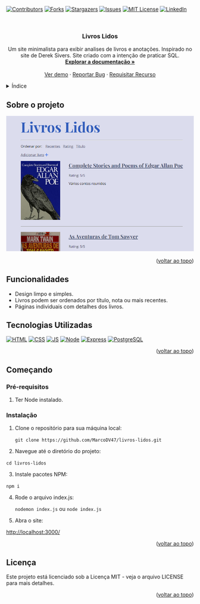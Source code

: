 <!-- Improved compatibility of voltar ao topo link: See: https://github.com/othneildrew/Best-README-Template/pull/73 -->
<a id="readme-top"></a>
<!--
*** Thanks for checking out the Best-README-Template. If you have a suggestion
*** that would make this better, please fork the repo and create a pull request
*** or simply open an issue with the tag "enhancement".
*** Don't forget to give the project a star!
*** Thanks again! Now go create something AMAZING! :D
-->

<!-- PROJECT SHIELDS -->
<!--
*** I'm using markdown "reference style" links for readability.
*** Reference links are enclosed in brackets [ ] instead of parentheses ( ).
*** See the bottom of this document for the declaration of the reference variables
*** for contributors-url, forks-url, etc. This is an optional, concise syntax you may use.
*** https://www.markdownguide.org/basic-syntax/#reference-style-links
-->
[![Contributors][contributors-shield]][contributors-url] [![Forks][forks-shield]][forks-url] [![Stargazers][stars-shield]][stars-url] [![Issues][issues-shield]][issues-url] [![MIT License][license-shield]][license-url] [![LinkedIn][linkedin-shield]][linkedin-url]

<!-- PROJECT LOGO -->
<br />
<div align="center">
  <a href="https://github.com/MarcoDV47/livros-lidos">
  </a>

<h3 align="center">Livros Lidos</h3>

  <p align="center">
    Um site minimalista para exibir analises de livros e anotações. Inspirado no site de Derek Sivers.
    Site criado com a intenção de praticar SQL.
    <br />
    <a href="https://github.com/MarcoDV47/livros-lidos"><strong>Explorar a documentação »</strong></a>
    <br />
    <br />
    <a href="https://github.com/MarcoDV47/livros-lidos">Ver demo</a>
    ·
    <a href="https://github.com/MarcoDV47/livros-lidos/issues/new?labels=bug&template=bug-report---.md">Reportar Bug</a>
    ·
    <a href="https://github.com/MarcoDV47/livros-lidos/issues/new?labels=enhancement&template=feature-request---.md">Requisitar Recurso</a>
  </p>
</div>

<!-- Índice -->
<details>
  <summary>Índice</summary>  <ol>
    <li>
      <a href="#sobre-o-projeto">Sobre o  Projeto</a>
      <ul>
        <li><a href="#tecnologias-utilizadas">Tecnologias Utilizadas</a></li>
      </ul>
    </li>
    <li>
      <a href="#getting-started">Começando</a>
      <ul>
        <li><a href="#prerequisites">Pré-requisitos</a></li>
        <li><a href="#installation">Instalação</a></li>
      </ul>
    </li>
    <li><a href="#license">Licença</a></li>
  </ol>
</details>

<!-- ABOUT THE PROJECT -->
## Sobre o projeto

[![Site screenshot][product-screenshot]](./public/assets/images/screenshot.png)

<p align="right">(<a href="#readme-top">voltar ao topo</a>)</p>

## Funcionalidades

- Design limpo e simples.
- Livros podem ser ordenados por título, nota ou mais recentes.
- Páginas individuais com detalhes dos livros.

## Tecnologias Utilizadas

[![HTML][html-link]](https://www.w3schools.com/html/) [![CSS][css-link]](https://www.w3schools.com/css/default.asp) [![JS][js-link]](https://www.w3schools.com/js/DEFAULT.asp)  [![Node][node-link]](https://nodejs.org/) [![Express][express-link]](https://expressjs.com/pt-br/) [![PostgreSQL][postgresql-link]](https://www.postgresql.org/)

<p align="right">(<a href="#readme-top">voltar ao topo</a>)</p>

## Começando <a id="getting-started"></a>

### Pré-requisitos <a id="prerequisites"></a>

1. Ter Node instalado.

### Instalação <a id="installation"></a>

1. Clone o repositório para sua máquina local:

   `git clone https://github.com/MarcoDV47/livros-lidos.git`

2. Navegue até o diretório do projeto:

  `cd livros-lidos`

3. Instale pacotes NPM:

  `npm i`

4. Rode o arquivo index.js:

    `nodemon index.js`
ou
    `node index.js`

5. Abra o site:

<http://localhost:3000/>

<p align="right">(<a href="#readme-top">voltar ao topo</a>)</p>

## Licença <a id="license"></a>

Este projeto está licenciado sob a Licença MIT - veja o arquivo LICENSE para mais detalhes.

<p align="right">(<a href="#readme-top">voltar ao topo</a>)</p>

<!-- MARKDOWN LINKS & IMAGES -->
<!-- https://www.markdownguide.org/basic-syntax/#reference-style-links -->

[contributors-shield]: https://img.shields.io/github/contributors/MarcoDV47/livros-lidos.svg?style=for-the-badge
[contributors-url]: https://github.com/MarcoDV47/livros-lidos/graphs/contributors
[forks-shield]: https://img.shields.io/github/forks/MarcoDV47/livros-lidos.svg?style=for-the-badge
[forks-url]: https://github.com/MarcoDV47/livros-lidos/network/members
[stars-shield]: https://img.shields.io/github/stars/MarcoDV47/livros-lidos.svg?style=for-the-badge
[stars-url]: https://github.com/MarcoDV47/livros-lidos/stargazers
[issues-shield]: https://img.shields.io/github/issues/MarcoDV47/livros-lidos.svg?style=for-the-badge
[issues-url]: https://github.com/MarcoDV47/livros-lidos/issues
[license-shield]: https://img.shields.io/github/license/MarcoDV47/livros-lidos.svg?style=for-the-badge
[license-url]: https://github.com/MarcoDV47/livros-lidos/blob/master/LICENSE.txt
[linkedin-shield]: https://img.shields.io/badge/-LinkedIn-black.svg?style=for-the-badge&logo=linkedin&colorB=555
[linkedin-url]: https://linkedin.com/in/marco-antônio-dal-vesco-7618a129b/

[html-link]: https://img.shields.io/badge/HTML-239120?style=for-the-badge&logo=html5&logoColor=white
[css-link]: https://img.shields.io/badge/CSS-1572B6?&style=for-the-badge&logo=css3&logoColor=white
[js-link]: https://img.shields.io/badge/JavaScript-323330?style=for-the-badge&logo=javascript&logoColor=F7DF1E
[express-link]: https://img.shields.io/badge/Express.js-404D59?style=for-the-badge&logo=express
[postgresql-link]: https://img.shields.io/badge/PostgreSQL-316192?style=for-the-badge&logo=postgresql&logoColor=white
[node-link]: https://img.shields.io/badge/Node.js-43853D?style=for-the-badge&logo=node.js&logoColor=white
[product-screenshot]: ./public/assets/images/screenshot.png
